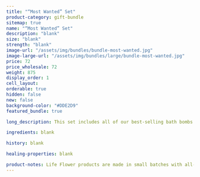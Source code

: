 ```yaml
---
title: "“Most Wanted” Set"
product-category: gift-bundle
sitemap: true
name: "“Most Wanted” Set"
description: "blank"
size: "blank"
strength: "blank"
image-url: "/assets/img/bundles/bundle-most-wanted.jpg"
image-large-url: "/assets/img/bundles/large/bundle-most-wanted.jpg"
price: 72
price_wholesale: 72
weight: 875
display_order: 1
cell_layout:
orderable: true
hidden: false
new: false
background-color: "#DDE2D9"
featured_bundle: true

long_description: This set includes all of our best-selling bath bombs. The Crystal Visions, Aphrodite, Flower Child, Hypnosis and Limonene. A bomb for every person or mood. The perfect ‘value pack’ for gifting to friends or to keep as a secret self-care stash for yourself.

ingredients: blank

history: blank

healing-properties: blank

product-notes: Life Flower products are made in small batches with all-natural and boutique ingredients. Orders are processed and ship within 14 business days. Please allow additional time for&nbsp;delivery.
---
```

